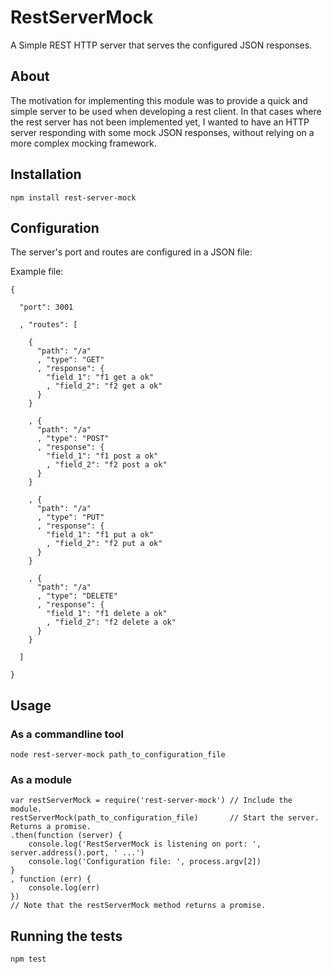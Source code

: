 # RestServerMock

  A Simple REST HTTP server that serves the configured JSON responses.

## About

  The motivation for implementing this module was to provide a quick and simple server to be used
  when developing a rest client.
  In that cases where the rest server has not been implemented yet,
  I wanted to have an HTTP server responding with some mock JSON responses,
  without relying on a more complex mocking framework.

## Installation

```
npm install rest-server-mock
```

## Configuration

  The server's port and routes are configured in a JSON file:

  Example file:
  ```
  {

    "port": 3001

    , "routes": [

      {
        "path": "/a"
        , "type": "GET"
        , "response": {
          "field_1": "f1 get a ok"
          , "field_2": "f2 get a ok"
        }
      }

      , {
        "path": "/a"
        , "type": "POST"
        , "response": {
          "field_1": "f1 post a ok"
          , "field_2": "f2 post a ok"
        }
      }

      , {
        "path": "/a"
        , "type": "PUT"
        , "response": {
          "field_1": "f1 put a ok"
          , "field_2": "f2 put a ok"
        }
      }

      , {
        "path": "/a"
        , "type": "DELETE"
        , "response": {
          "field_1": "f1 delete a ok"
          , "field_2": "f2 delete a ok"
        }
      }

    ]

  }
  ```
## Usage

### As a commandline tool

```
node rest-server-mock path_to_configuration_file
```

### As a module

```
var restServerMock = require('rest-server-mock') // Include the module.
restServerMock(path_to_configuration_file)       // Start the server. Returns a promise.
.then(function (server) {
    console.log('RestServerMock is listening on port: ', server.address().port, ' ...')
    console.log('Configuration file: ', process.argv[2])
}
, function (err) {
    console.log(err)
})
// Note that the restServerMock method returns a promise.
```

## Running the tests

```
npm test
```
